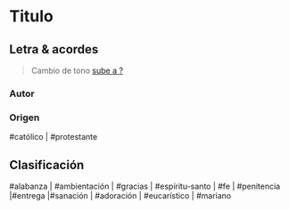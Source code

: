 
# Titulo

## Letra & acordes


> Cambio de tono [sube a ?](https://github.com/renovacion-sjb/musica/edit/master/schema.md)


### Autor

### Origen
#católico | #protestante

## Clasificación
#alabanza | #ambientación | #gracias | #espíritu-santo | #fe | #penitencia |#entrega |#sanación | #adoración | #eucarístico | #mariano


